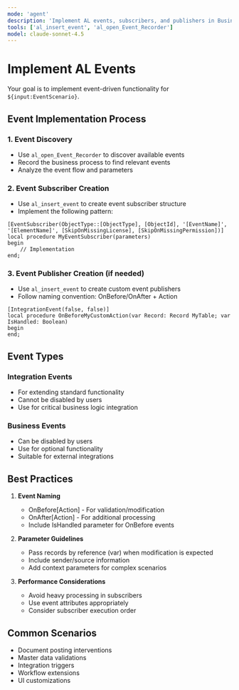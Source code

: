 ```yaml
---
mode: 'agent'
description: 'Implement AL events, subscribers, and publishers in Business Central extensions.'
tools: ['al_insert_event', 'al_open_Event_Recorder']
model: claude-sonnet-4.5
---
```


# Implement AL Events

Your goal is to implement event-driven functionality for `${input:EventScenario}`.

## Event Implementation Process

### 1. Event Discovery
- Use `al_open_Event_Recorder` to discover available events
- Record the business process to find relevant events
- Analyze the event flow and parameters

### 2. Event Subscriber Creation
- Use `al_insert_event` to create event subscriber structure
- Implement the following pattern:

```al
[EventSubscriber(ObjectType::[ObjectType], [ObjectId], '[EventName]', '[ElementName]', [SkipOnMissingLicense], [SkipOnMissingPermission])]
local procedure MyEventSubscriber(parameters)
begin
    // Implementation
end;
```

### 3. Event Publisher Creation (if needed)
- Use `al_insert_event` to create custom event publishers
- Follow naming convention: OnBefore/OnAfter + Action

```al
[IntegrationEvent(false, false)]
local procedure OnBeforeMyCustomAction(var Record: Record MyTable; var IsHandled: Boolean)
begin
end;
```

## Event Types

### Integration Events
- For extending standard functionality
- Cannot be disabled by users
- Use for critical business logic integration

### Business Events
- Can be disabled by users
- Use for optional functionality
- Suitable for external integrations

## Best Practices

1. **Event Naming**
   - OnBefore[Action] - For validation/modification
   - OnAfter[Action] - For additional processing
   - Include IsHandled parameter for OnBefore events

2. **Parameter Guidelines**
   - Pass records by reference (var) when modification is expected
   - Include sender/source information
   - Add context parameters for complex scenarios

3. **Performance Considerations**
   - Avoid heavy processing in subscribers
   - Use event attributes appropriately
   - Consider subscriber execution order

## Common Scenarios

- Document posting interventions
- Master data validations
- Integration triggers
- Workflow extensions
- UI customizations